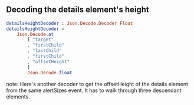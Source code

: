 ## Decoding the details element's height

```elm
detailsHeightDecoder : Json.Decode.Decoder Float
detailsHeightDecoder =
    Json.Decode.at
        [ "target"
        , "firstChild"
        , "lastChild"
        , "firstChild"
        , "offsetHeight"
        ]
        Json.Decode.float
```

note:
    Here's another decoder to get the offsetHeight of the details element from the same alertSizes event.
    It has to walk through three descendant elements.
